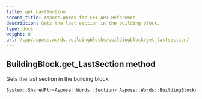 ```yaml
---
title: get_LastSection
second_title: Aspose.Words for C++ API Reference
description: Gets the last section in the building block. 
type: docs
weight: 0
url: /cpp/aspose.words.buildingblocks/buildingblock/get_lastsection/
---
```

## BuildingBlock.get_LastSection method


Gets the last section in the building block.

```cpp
System::SharedPtr<Aspose::Words::Section> Aspose::Words::BuildingBlocks::BuildingBlock::get_LastSection()
```

